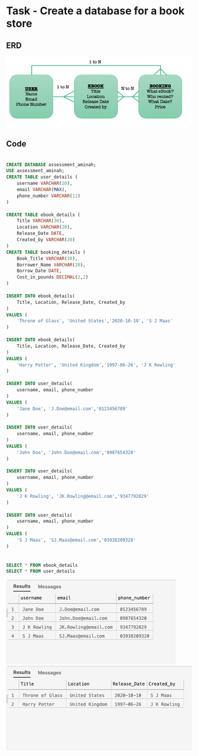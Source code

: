 # Task - Create a database for a book store

## ERD 
![ERD](https://github.com/A-Ahmed100216/Eng74_Week2/blob/main/Images/ERD.png)

## Code

``` sql

CREATE DATABASE assessment_aminah;
USE assessment_aminah;
CREATE TABLE user_details (
    username VARCHAR(20),
    email VARCHAR(MAX),
    phone_number VARCHAR(11)
)

CREATE TABLE ebook_details (
    Title VARCHAR(30),
    Location VARCHAR(20),
    Release_Date DATE,
    Created_by VARCHAR(20)
)
CREATE TABLE booking_details (
    Book_Title VARCHAR(30),
    Borrower_Name VARCHAR(20),
    Borrow_Date DATE,
    Cost_in_pounds DECIMAL(2,2)
)

INSERT INTO ebook_details(
    Title, Location, Release_Date, Created_by
)
VALUES (
    'Throne of Glass', 'United States','2020-10-10', 'S J Maas'
)

INSERT INTO ebook_details(
    Title, Location, Release_Date, Created_by
)
VALUES (
    'Harry Potter', 'United Kingdom','1997-06-26', 'J K Rowling'
)

INSERT INTO user_details(
    username, email, phone_number
)
VALUES (
    'Jane Doe', 'J.Doe@email.com','0123456789'
)

INSERT INTO user_details(
    username, email, phone_number
)
VALUES (
    'John Doe', 'John.Doe@email.com','0987654320'
)

INSERT INTO user_details(
    username, email, phone_number
)
VALUES (
    'J K Rowling', 'JK.Rowling@email.com','9347792829'
)

INSERT INTO user_details(
    username, email, phone_number
)
VALUES (
    'S J Maas', 'SJ.Maas@email.com','03938209320'
)


SELECT * FROM ebook_details
SELECT * FROM user_details
```

![user_details](https://github.com/A-Ahmed100216/Eng74_Week2/blob/main/Images/user_details.png)
![ebook_details](https://github.com/A-Ahmed100216/Eng74_Week2/blob/main/Images/ebook_details.png)

